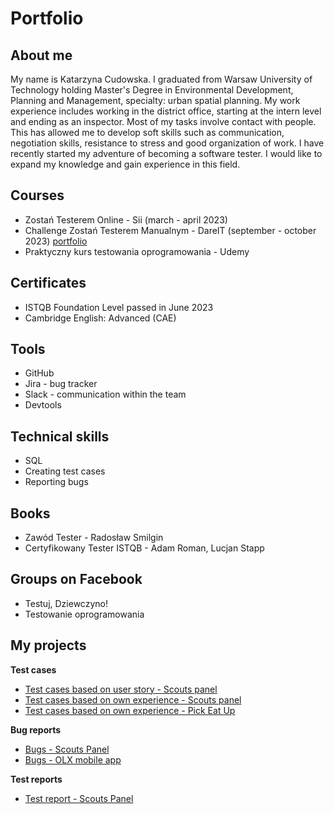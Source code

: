 # Portfolio

## About me

My name is Katarzyna Cudowska. I graduated from Warsaw University of Technology holding Master's Degree in Environmental Development, Planning and Management, specialty: urban spatial planning. My work experience includes working in the district office, starting at the intern level and ending as an inspector. Most of my tasks involve contact with people. This has allowed me to develop soft skills such as communication, negotiation skills, resistance to stress and good organization of work. I have recently started my adventure of becoming a software tester. I would like to expand my knowledge and gain experience in this field.


## Courses

* Zostań Testerem Online - Sii (march - april 2023)
* Challenge Zostań Testerem Manualnym - DareIT (september - october 2023) [portfolio](https://github.com/kcudowska/challenge_portfolio_kasiacud)
* Praktyczny kurs testowania oprogramowania - Udemy

## Certificates

* ISTQB Foundation Level passed in June 2023
* Cambridge English: Advanced (CAE)

## Tools

* GitHub
* Jira - bug tracker
* Slack - communication within the team
* Devtools

## Technical skills

* SQL
* Creating test cases
* Reporting bugs

## Books

* Zawód Tester - Radosław Smilgin
* Certyfikowany Tester ISTQB - Adam Roman, Lucjan Stapp

## Groups on Facebook

* Testuj, Dziewczyno!
* Testowanie oprogramowania

## My projects

**Test cases**

* [Test cases based on user story - Scouts panel](https://docs.google.com/spreadsheets/d/1B7kk-O8inJEUrqCPRuR1jUkTp1daJqMGQ3Ulpmgh8sE/edit#gid=0)
* [Test cases based on own experience - Scouts panel](https://docs.google.com/spreadsheets/d/1AyuWO15XJ5-sRaSCUEVdqrCUYvX7NsrFvw1s5fFfx4Y/edit#gid=0)
* [Test cases based on own experience - Pick Eat Up](https://docs.google.com/spreadsheets/d/1fKsExB1JN0xOA5J-rsSbACMPkPPkIRQKgkkNqhoOWZo/edit#gid=1405494150)

**Bug reports**

* [Bugs - Scouts Panel](https://docs.google.com/spreadsheets/d/10iP43uqRoXfOwtstGQY3ZtxatFDVwMiEnTdiil3NiCs/edit#gid=0)
* [Bugs - OLX mobile app](https://docs.google.com/spreadsheets/d/1bvN8jqruOQ0ar1IL1bUZ7UBPO8CWxniqHKs6UxOPD6I/edit)

**Test reports**

* [Test report - Scouts Panel](https://docs.google.com/document/d/1A4yPrUyml_yiPy2-cNqiKJsCmgdVtwk1jws3W3lLQew/edit)
